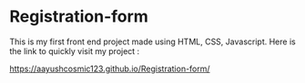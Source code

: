 # Registration-form
This is my first front end project made using HTML, CSS, Javascript. 
Here is the link to quickly visit my project :

https://aayushcosmic123.github.io/Registration-form/


